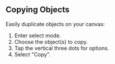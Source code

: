 ## Copying Objects

Easily duplicate objects on your canvas:

1. Enter select mode.
2. Choose the object(s) to copy.
3. Tap the vertical three dots for options.
4. Select "Copy".